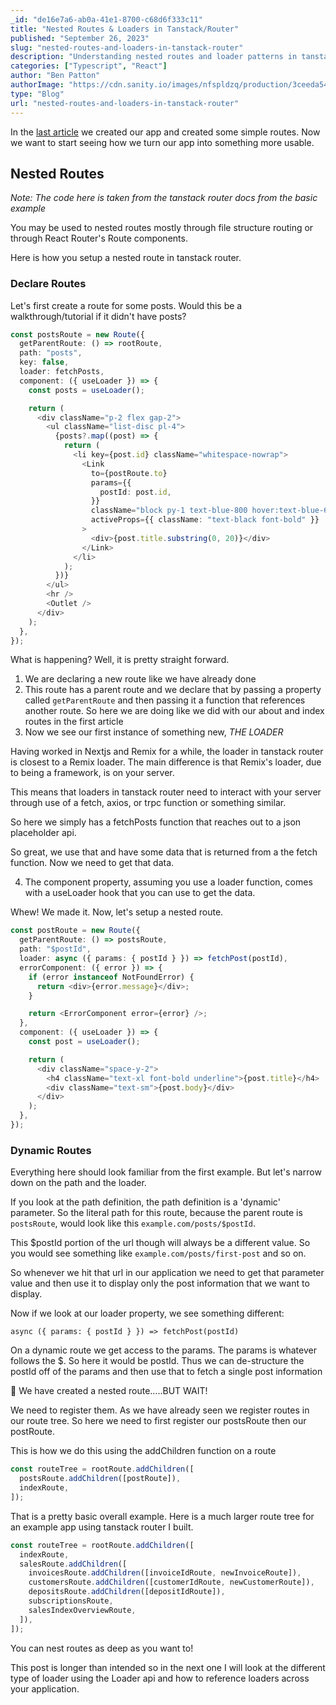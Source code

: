 ```yaml
---
_id: "de16e7a6-ab0a-41e1-8700-c68d6f333c11"
title: "Nested Routes & Loaders in Tanstack/Router"
published: "September 26, 2023"
slug: "nested-routes-and-loaders-in-tanstack-router"
description: "Understanding nested routes and loader patterns in tanstack/router"
categories: ["Typescript", "React"]
author: "Ben Patton"
authorImage: "https://cdn.sanity.io/images/nfspldzq/production/3ceeda54221c7c0614ecc51f955c7be39a1da34e-512x512.jpg"
type: "Blog"
url: "nested-routes-and-loaders-in-tanstack-router"
---
```


In the [last article](https://benapatton.com/posts/2023-09-21-getting-started-with-tanstack-router) we created our app and created some simple routes. Now we want to start seeing how we turn our app into something more usable.

## Nested Routes

_Note: The code here is taken from the tanstack router docs from the basic example_

You may be used to nested routes mostly through file structure routing or through React Router's Route components.

Here is how you setup a nested route in tanstack router.

### Declare Routes

Let's first create a route for some posts. Would this be a walkthrough/tutorial if it didn't have posts?

```typescript
const postsRoute = new Route({
  getParentRoute: () => rootRoute,
  path: "posts",
  key: false,
  loader: fetchPosts,
  component: ({ useLoader }) => {
    const posts = useLoader();

    return (
      <div className="p-2 flex gap-2">
        <ul className="list-disc pl-4">
          {posts?.map((post) => {
            return (
              <li key={post.id} className="whitespace-nowrap">
                <Link
                  to={postRoute.to}
                  params={{
                    postId: post.id,
                  }}
                  className="block py-1 text-blue-800 hover:text-blue-600"
                  activeProps={{ className: "text-black font-bold" }}
                >
                  <div>{post.title.substring(0, 20)}</div>
                </Link>
              </li>
            );
          })}
        </ul>
        <hr />
        <Outlet />
      </div>
    );
  },
});
```

What is happening? Well, it is pretty straight forward.

1. We are declaring a new route like we have already done
2. This route has a parent route and we declare that by passing a property called `getParentRoute` and then passing it a function that references another route. So here we are doing like we did with our about and index routes in the first article
3. Now we see our first instance of something new, _THE LOADER_

Having worked in Nextjs and Remix for a while, the loader in tanstack router is closest to a Remix loader. The main difference is that Remix's loader, due to being a framework, is on your server.

This means that loaders in tanstack router need to interact with your server through use of a fetch, axios, or trpc function or something similar.

So here we simply has a fetchPosts function that reaches out to a json placeholder api.

So great, we use that and have some data that is returned from a the fetch function. Now we need to get that data.

4. The component property, assuming you use a loader function, comes with a useLoader hook that you can use to get the data.

Whew! We made it. Now, let's setup a nested route.

```typescript
const postRoute = new Route({
  getParentRoute: () => postsRoute,
  path: "$postId",
  loader: async ({ params: { postId } }) => fetchPost(postId),
  errorComponent: ({ error }) => {
    if (error instanceof NotFoundError) {
      return <div>{error.message}</div>;
    }

    return <ErrorComponent error={error} />;
  },
  component: ({ useLoader }) => {
    const post = useLoader();

    return (
      <div className="space-y-2">
        <h4 className="text-xl font-bold underline">{post.title}</h4>
        <div className="text-sm">{post.body}</div>
      </div>
    );
  },
});
```

### Dynamic Routes

Everything here should look familiar from the first example. But let's narrow down on the path and the loader.

If you look at the path definition, the path definition is a 'dynamic' parameter. So the literal path for this route, because the parent route is `postsRoute`, would look like this `example.com/posts/$postId`.

This $postId portion of the url though will always be a different value. So you would see something like `example.com/posts/first-post` and so on.

So whenever we hit that url in our application we need to get that parameter value and then use it to display only the post information that we want to display.

Now if we look at our loader property, we see something different:

`async ({ params: { postId } }) => fetchPost(postId)`

On a dynamic route we get access to the params. The params is whatever follows the $. So here it would be postId. Thus we can de-structure the postId off of the params and then use that to fetch a single post information

🎉 We have created a nested route.....BUT WAIT!

We need to register them. As we have already seen we register routes in our route tree. So here we need to first register our postsRoute then our postRoute.

This is how we do this using the addChildren function on a route

```typescript
const routeTree = rootRoute.addChildren([
  postsRoute.addChildren([postRoute]),
  indexRoute,
]);
```

That is a pretty basic overall example. Here is a much larger route tree for an example app using tanstack router I built.

```typescript
const routeTree = rootRoute.addChildren([
  indexRoute,
  salesRoute.addChildren([
    invoicesRoute.addChildren([invoiceIdRoute, newInvoiceRoute]),
    customersRoute.addChildren([customerIdRoute, newCustomerRoute]),
    depositsRoute.addChildren([depositIdRoute]),
    subscriptionsRoute,
    salesIndexOverviewRoute,
  ]),
]);
```

You can nest routes as deep as you want to!

This post is longer than intended so in the next one I will look at the different type of loader using the Loader api and how to reference loaders across your application.
